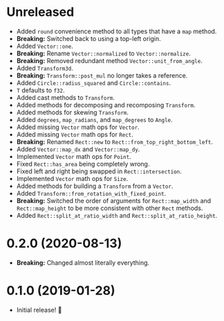 # Unreleased

- Added `round` convenience method to all types that have a `map` method.
- **Breaking:** Switched back to using a top-left origin.
- Added `Vector::one`.
- **Breaking:** Rename `Vector::normalized` to `Vector::normalize`.
- **Breaking:** Removed redundant method `Vector::unit_from_angle`.
- Added `Transform3d`.
- **Breaking:** `Transform::post_mul` no longer takes a reference.
- Added `Circle::radius_squared` and `Circle::contains`.
- `T` defaults to `f32`.
- Added cast methods to `Transform`.
- Added methods for decomposing and recomposing `Transform`.
- Added methods for skewing `Transform`.
- Added `degrees`, `map_radians`, and `map_degrees` to `Angle`.
- Added missing `Vector` math ops for `Vector`.
- Added missing `Vector` math ops for `Rect`.
- **Breaking:** Renamed `Rect::new` to `Rect::from_top_right_bottom_left`.
- Added `Vector::map_dx` and `Vector::map_dy`.
- Implemented `Vector` math ops for `Point`.
- Fixed `Rect::has_area` being completely wrong.
- Fixed left and right being swapped in `Rect::intersection`.
- Implemented `Vector` math ops for `Size`.
- Added methods for building a `Transform` from a `Vector`.
- Added `Transform::from_rotation_with_fixed_point`.
- **Breaking:** Switched the order of arguments for `Rect::map_width` and `Rect::map_height` to be more consistent with other `Rect` methods.
- Added `Rect::split_at_ratio_width` and `Rect::split_at_ratio_height`.

# 0.2.0 (2020-08-13)

- **Breaking:** Changed almost literally everything.

# 0.1.0 (2019-01-28)

- Initial release! 🎉
